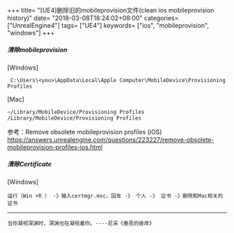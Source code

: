 +++
title= "[UE4]删除旧的mobileprovision文件(clean ios mobileprovision history)"
date= "2018-03-08T18:24:02+08:00"
categories= ["UnrealEngine4"]
tags= ["UE4"]
keywords= ["ios", "mobileprovision", "windows"]
+++

##### 清除mobileprovision

[Windows]

     C:\Users\<you>\AppData\Local\Apple Computer\MobileDevice\Provisioning Profiles

[Mac]

    ~/Library/MobileDevice/Provisioning Profiles
    /Library/MobileDevice/Provisioning Profiles

参考：Remove obsolete mobileprovision profiles (iOS)  
https://answers.unrealengine.com/questions/223227/remove-obsolete-mobileprovision-profiles-ios.html


##### 清除Certificate
[Windows]

    运行（Win +R ） -》输入certmgr.msc，回车 -》 个人 -》 证书 -》删除和Mac相关的证书
    

***
`当你凝视深渊时，深渊也在凝视着你。----尼采《善恶的彼岸》`